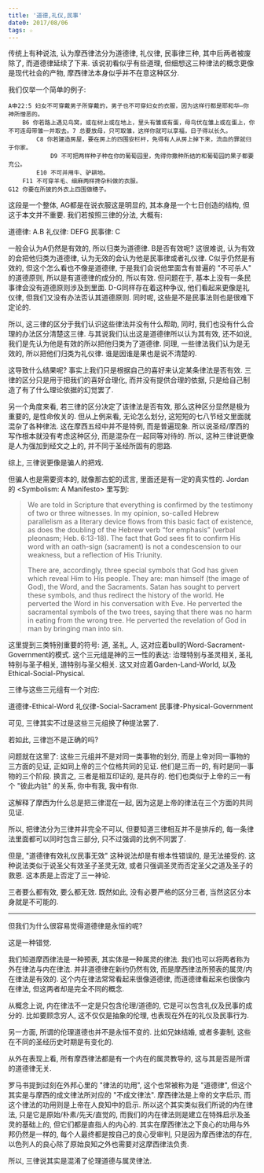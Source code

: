 ```yaml
---
title: '道德,礼仪,民事'
date0: 2017/08/06
tags: ☆
---
```


传统上有种说法, 认为摩西律法分为道德律, 礼仪律, 民事律三种, 其中后两者被废除了, 而道德律延续了下来. 该说初看似乎有些道理, 但细想这三种律法的概念更像是现代社会的产物, 摩西律法本身似乎并不在意这种区分.

我们仅举一个简单的例子:

    A申22:5 妇女不可穿戴男子所穿戴的，男子也不可穿妇女的衣服，因为这样行都是耶和华―你　神所憎恶的。
        B6 你若路上遇见鸟窝，或在树上或在地上，里头有雏或有蛋，母鸟伏在雏上或在蛋上，你不可连母带雏一并取去。7 总要放母，只可取雏，这样你就可以享福，日子得以长久。
            C8 你若建造房屋，要在房上的四围安栏杆，免得有人从房上掉下来，流血的罪就归于你家。
                D9 不可把两样种子种在你的葡萄园里，免得你撒种所结的和葡萄园的果子都要充公。
            E10 不可并用牛、驴耕地。
        F11 不可穿羊毛、细麻两样搀杂料做的衣服。
    G12 你要在所披的外衣上四围做穗子。

这段是一个整体, AG都是在说衣服这是明显的, 其本身是一个七日创造的结构, 但这于本文并不重要. 我们若按照三律的分法, 大概有:

道德律: A.B
礼仪律: DEFG
民事律: C

一般会认为A仍然是有效的, 所以归类为道德律.
B是否有效呢? 这很难说, 认为有效的会把他归类为道德律, 认为无效的会认为他是民事律或者礼仪律.
C似乎仍然是有效的, 但这个怎么看也不像是道德律, 于是我们会说他里面含有普遍的 "不可杀人" 的道德原则, 所以是有道德律的成分的, 所以有效. 但问题在于, 基本上没有一条民事律会没有道德原则涉及到里面.
D-G同样存在着这种争议, 他们看起来更像是礼仪律, 但我们又没有办法否认其道德原则. 同时呢, 这些是不是民事法则也是很难下定论的.

所以, 这三律的区分于我们认识这些律法并没有什么帮助, 同时, 我们也没有什么合理的办法区分清楚这三律. 与其说我们认出这是道德律所以认为其有效, 还不如说, 我们是先认为他是有效的所以把他归类为了道德律. 同理, 一些律法我们认为是无效的, 所以把他们归类为礼仪律. 谁是因谁是果也是说不清楚的.

这导致什么结果呢? 事实上我们只是根据自己的喜好来认定某条律法是否有效. 三律的区分只是用于把我们的喜好合理化, 而并没有提供合理的依据, 只是给自己制造了有了什么理论依据的幻觉罢了.

另一个角度来看, 若三律的区分决定了该律法是否有效, 那么这种区分显然是极为重要的, 是性命攸关的. 但从上例来看, 无论怎么划分, 这短短的七八节经文里面就混杂了各种律法. 这在摩西五经中并不是特例, 而是普遍现象. 所以说圣经/摩西的写作根本就没有考虑这种区分, 而是混杂在一起同等对待的. 所以, 这种三律说更像是人为强加到经文之上的, 并不同于圣经所固有的思路.

综上, 三律说更像是骗人的把戏.

但骗人也是需要资本的, 就像那古蛇的谎言, 里面还是有一定的真实性的. Jordan 的 <Symbolism: A Manifesto> 里写到:

> We are told in Scripture that everything is confirmed by the testimony of two or three witnesses. In my opinion, so-called Hebrew parallelism as a literary device flows from this basic fact of existence, as does the doubling of the Hebrew verb “for emphasis” (verbal pleonasm; Heb. 6:13-18). The fact that God sees fit to confirm His word with an oath-sign (sacrament) is not a condescension to our weakness, but a reflection of His Triunity.
>
> There are, accordingly, three special symbols that God has given which reveal Him to His people. They are: man himself (the image of God), the Word, and the Sacraments. Satan has sought to pervert these symbols, and thus redirect the history of the world. He perverted the Word in his conversation with Eve. He perverted the sacramental symbols of the two trees, saying that there was no harm in eating from the wrong tree. He perverted the revelation of God in man by bringing man into sin.

这里提到三类特别重要的符号: 道, 圣礼, 人, 这对应着bull的Word-Sacrament-Government的模式. 这个三元组是神的三一性的表达: 治理特别与圣灵相关, 圣礼特别与圣子相关, 道特别与圣父相关. 这又对应着Garden-Land-World, 以及Ethical-Social-Physical.

三律与这些三元组有一个对应:

道德律-Ethical-Word
礼仪律-Social-Sacrament
民事律-Physical-Government

可见, 三律其实不过是这些三元组换了种提法罢了.

若如此, 三律岂不是正确的吗?

问题就在这里了: 这些三元组并不是对同一类事物的划分, 而是上帝对同一事物的三方面的见证, 正如同上帝的三个位格共同的见证. 他们是三而一的, 有时是同一事物的三个阶段. 换言之, 三者是相互印证的, 是共存的. 他们也类似于上帝的三一有个 "彼此内驻" 的关系, 你中有我, 我中有你.

这解释了摩西为什么总是把三律混在一起, 因为这是上帝的律法在三个方面的共同见证.

所以, 把律法分为三律并非完全不可以, 但要知道三律相互并不是排斥的, 每一条律法里面都可以同时包含三部分, 只不过强调的比例不同罢了.

但是, "道德律有效礼仪民事无效" 这种说法却是有根本性错误的, 是无法接受的. 这种说法类似于说圣父有效圣子圣灵无效, 或者只强调圣灵而否定圣父之道及圣子的救恩. 这本质是上否定了三一神论.

三者要么都有效, 要么都无效. 既然如此, 没有必要严格的区分三者, 当然这区分本身就是不可能的.

*****************

但我们为什么很容易觉得道德律是永恒的呢?

这是一种错觉.

我们知道摩西律法是一种预表, 其实体是一种属灵的律法. 我们也可以将两者称为外在律法与内在律法. 并非道德律在新约仍然有效, 而是摩西律法所预表的属灵/内在律法是有效的. 这个内在律法常常看起来很像道德律, 而道德律看起来也很像内在律法, 但这两者却是完全不同的概念.

从概念上说, 内在律法不一定是只包含伦理/道德的, 它是可以包含礼仪及民事的成分的. 比如要顾念穷人, 这不仅仅是抽象的伦理, 也表现在外在的礼仪及民事行为.

另一方面, 所谓的伦理道德也并不是永恒不变的. 比如兄妹结婚, 或者多妻制, 这些在不同的圣经历史时期是有变化的.

从外在表现上看, 所有摩西律法都是有一个内在的属灵教导的, 这与其是否是所谓的道德律无关.

罗马书提到过刻在外邦心里的 "律法的功用", 这个也常被称为是 "道德律", 但这个其实是与摩西的成文律法所对应的 "不成文律法". 摩西律法是上帝的文字启示, 而这个律法的功用则是上帝在人良知中的启示. 所以这个其实类似我们所说的内在律法, 只是它是原始/朴素/先天/直觉的, 而我们的内在律法则是建立在特殊启示及圣灵的基础上的, 但它们都是直指人的内心的. 其实在摩西律法之下良心的功用与外邦仍然是一样的, 每个人最终都是按自己的良心受审判, 只是因为摩西律法的存在, 以色列人的良心除了原始良知之外也需要对这摩西律法负责.

所以, 三律说其实是混淆了伦理道德与属灵律法.

<!-- 三律说看来摩西律法好比是一棵小麦, 只有麦粒是有用的, 其它都是完成了作用就可以丢弃的. 事实上麦粒也是有壳的, 并不能直接吃, 而叶子是可以做饲料的, 秸秆是可以编织的, 但这些都是要经过加工之后才能使用. -->
